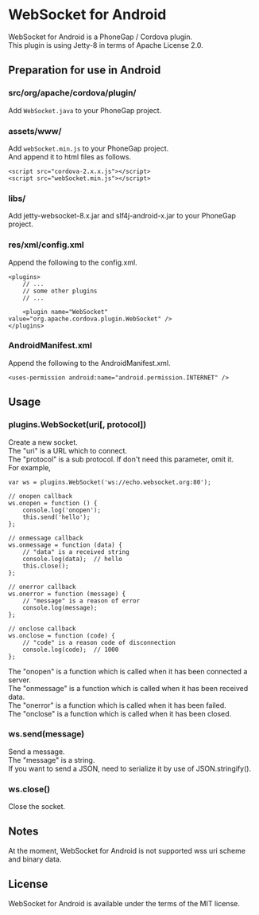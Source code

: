 # WebSocket for Android
WebSocket for Android is a PhoneGap / Cordova plugin.  
This plugin is using Jetty-8 in terms of Apache License 2.0.  

## Preparation for use in Android
### src/org/apache/cordova/plugin/
Add `WebSocket.java` to your PhoneGap project.  

### assets/www/
Add `webSocket.min.js` to your PhoneGap project.  
And append it to html files as follows.  

    <script src="cordova-2.x.x.js"></script>
    <script src="webSocket.min.js"></script>

### libs/
Add jetty-websocket-8.x.jar and slf4j-android-x.jar to your PhoneGap project.  

### res/xml/config.xml
Append the following to the config.xml.  

    <plugins>
        // ...
        // some other plugins
        // ...

        <plugin name="WebSocket" value="org.apache.cordova.plugin.WebSocket" />
    </plugins>

### AndroidManifest.xml
Append the following to the AndroidManifest.xml.  

    <uses-permission android:name="android.permission.INTERNET" />

## Usage
### plugins.WebSocket(uri[, protocol])
Create a new socket.  
The "uri" is a URL which to connect.  
The "protocol" is a sub protocol. If don't need this parameter, omit it.  
For example,  

    var ws = plugins.WebSocket('ws://echo.websocket.org:80');

    // onopen callback
    ws.onopen = function () {
        console.log('onopen');
        this.send('hello');
    };

    // onmessage callback
    ws.onmessage = function (data) {
        // "data" is a received string
        console.log(data);  // hello
        this.close();
    };

    // onerror callback
    ws.onerror = function (message) {
        // "message" is a reason of error
        console.log(message);
    };

    // onclose callback
    ws.onclose = function (code) {
        // "code" is a reason code of disconnection
        console.log(code);  // 1000
    };

The "onopen" is a function which is called when it has been connected a server.  
The "onmessage" is a function which is called when it has been received data.  
The "onerror" is a function which is called when it has been failed.  
The "onclose" is a function which is called when it has been closed.  

### ws.send(message)
Send a message.  
The "message" is a string.  
If you want to send a JSON, need to serialize it by use of JSON.stringify().  

### ws.close()
Close the socket.  

## Notes
At the moment, WebSocket for Android is not supported wss uri scheme and binary data.  

## License
WebSocket for Android is available under the terms of the MIT license.  

